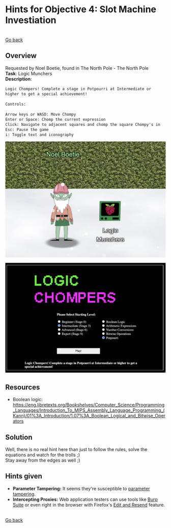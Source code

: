 # Hints for Objective 4: Slot Machine Investiation

<br>[Go back](../Hints.md)

## Overview
Requested by Noel Boetie, found in The North Pole - The North Pole
<br>
**Task**: Logic Munchers     
**Description**: 

```
Logic Chompers! Complete a stage in Potpourri at Intermediate or higher to get a special achievement!

Controls:

Arrow keys or WASD: Move Chompy
Enter or Space: Chomp the current expression
Click: Navigate to adjacent squares and chomp the square Chompy's in
Esc: Pause the game
i: Toggle text and iconography
```

![Noel Boetie](../img/Noel_Boetie.png)

![Hint 04 Screen](../img/Hint_04_screen.png)

## Resources
* Boolean logic: https://eng.libretexts.org/Bookshelves/Computer_Science/Programming_Languages/Introduction_To_MIPS_Assembly_Language_Programming_(Kann)/01%3A_Introduction/1.07%3A_Boolean_Logical_and_Bitwise_Operators

## Solution

Well, there is no real hint here than just to follow the rules, solve the equations and watch for the trolls ;)  
Stay away from the edges as well ;)

## Hints given

* **Parameter Tampering:** It seems they're susceptible to [parameter tampering](https://owasp.org/www-community/attacks/Web_Parameter_Tampering).
* **Intercepting Proxies:** Web application testers can use tools like [Burp Suite](https://portswigger.net/burp/communitydownload) or even right in the browser with Firefox's [Edit and Resend](https://itectec.com/superuser/how-to-edit-parameters-sent-through-a-form-on-the-firebug-console/) feature.

<br>[Go back](../Hints.md)
